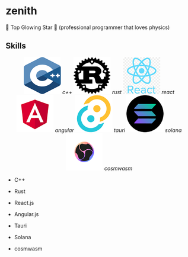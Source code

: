 # zenith
🌟 Top Glowing Star 🔭
(professional programmer that loves physics)

## Skills
<p align="center">
  <img src="c++.png" alt >
  <em>c++</em>
  <img src="rust.png">
   <em>rust</em>
  <img src="react.png">
   <em>react</em>
  <img src="angular.png">
   <em>angular</em>
  <img src="tauri.png">
   <em>tauri</em>
  <img src="solana.png">
   <em>solana</em>
  <img src="cosmwasm.png">
   <em>cosmwasm</em>
</p>

* C++


* Rust


* React.js


* Angular.js


* Tauri


* Solana


* cosmwasm


